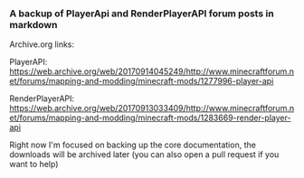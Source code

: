 ### A backup of PlayerApi and RenderPlayerAPI forum posts in markdown

Archive.org links:

PlayerAPI: https://web.archive.org/web/20170914045249/http://www.minecraftforum.net/forums/mapping-and-modding/minecraft-mods/1277996-player-api

RenderPlayerAPI: https://web.archive.org/web/20170913033409/http://www.minecraftforum.net/forums/mapping-and-modding/minecraft-mods/1283669-render-player-api

Right now I'm focused on backing up the core documentation, the downloads will be archived later (you can also open a 
pull request if you want to help)